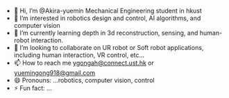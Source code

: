 - 👋 Hi, I’m @Akira-yuemin Mechanical Engineering student in hkust
- 👀 I’m interested in robotics design and control, AI algorithms, and computer vision 
- 🌱 I’m currently learning depth in 3d reconstruction, sensing, and human-robot interaction.
- 💞️ I’m looking to collaborate on UR robot or Soft robot applications, including human interaction, VR control, etc...
- 📫 How to reach me ygongah@connect.ust.hk or yuemingong918@gmail.com
- 😄 Pronouns: ...robotics, computer vision, control
- ⚡ Fun fact: ...

<!---
Akira-yuemin/Akira-yuemin is a ✨ special ✨ repository because its `README.md` (this file) appears on your GitHub profile.
You can click the Preview link to take a look at your changes.
--->
